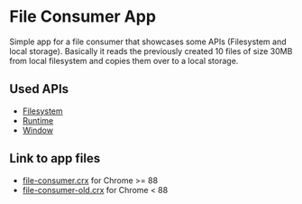 # File Consumer App

Simple app for a file consumer that showcases some APIs (Filesystem and local storage).
Basically it reads the previously created 10 files of size 30MB from local filesystem and copies them over to a local storage.

## Used APIs

* [Filesystem](http://developer.chrome.com/apps/app_storage.html)
* [Runtime](http://developer.chrome.com/apps/app.runtime.html)
* [Window](http://developer.chrome.com/apps/app.window.html)

## Link to app files

* [file-consumer.crx](./file-consumer.crx) for Chrome >= 88
* [file-consumer-old.crx](./file-consumer-old.crx) for Chrome < 88 
